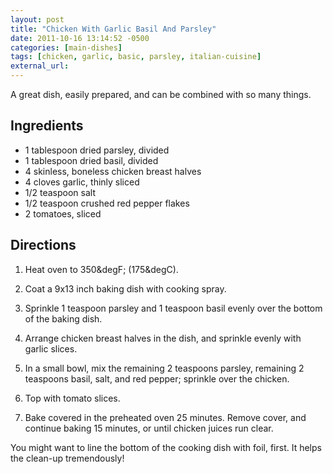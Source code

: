 ```yaml
---
layout: post
title: "Chicken With Garlic Basil And Parsley"
date: 2011-10-16 13:14:52 -0500
categories: [main-dishes]
tags: [chicken, garlic, basic, parsley, italian-cuisine]
external_url: 
---
```

A great dish, easily prepared, and can be combined with so many things.


## Ingredients

* 1 tablespoon dried parsley, divided
* 1 tablespoon dried basil, divided
* 4 skinless, boneless chicken breast halves
* 4 cloves garlic, thinly sliced
* 1/2 teaspoon salt
* 1/2 teaspoon crushed red pepper flakes
* 2 tomatoes, sliced


## Directions

1.  Heat oven to 350&degF; (175&degC).

1.  Coat a 9x13 inch baking dish with cooking spray.

1.  Sprinkle 1 teaspoon parsley and 1 teaspoon basil evenly over the bottom of the baking dish.

1.  Arrange chicken breast halves in the dish, and sprinkle evenly with garlic slices.

1.  In a small bowl, mix the remaining 2 teaspoons parsley, remaining 2 teaspoons basil, salt, and red pepper; sprinkle over the chicken.

1.  Top with tomato slices.

1.  Bake covered in the preheated oven 25 minutes. Remove cover, and continue baking 15 minutes, or until chicken juices run clear. 

You might want to line the bottom of the cooking dish with foil, first. It helps the clean-up tremendously!
